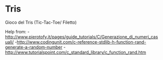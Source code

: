 Tris
====

Gioco del Tris (Tic-Tac-Toe/ Filetto)

Help from:
-http://www.pierotofy.it/pages/guide_tutorials/C/Generazione_di_numeri_casuali/
-http://www.codingunit.com/c-reference-stdlib-h-function-rand-generate-a-random-number
-http://www.tutorialspoint.com/c_standard_library/c_function_rand.htm
